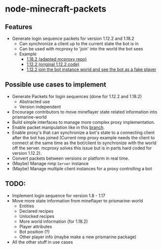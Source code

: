 # node-minecraft-packets

## Features
- Generate login sequence packets for version 1.12.2 and 1.18.2
  - Can synchronize a client up to the current state the bot is in
  - Can be used with mcproxy to 'join' into the world the bot sees
  - Example 
    - [1.18.2 (adapted mcproxy repo)](https://github.com/IceTank/mcproxy-1/tree/middleware-1-18) 
    - [1.12.2 (original 1.12.2 code)](https://github.com/rob9315/mcproxy)
    - [1.12.2 join the bot instance world and see the bot as a fake player](https://github.com/IceTank/mineflayer-proxy-inspector)

## Possible use cases to implement
- Generate Packets for login sequences (done for 1.12.2 and 1.18.2)
  - Abstracted use
  - Version independent
- Encourage contributors to move mineflayer state related information into prismarine-world
- Build simple interfaces to manage more complex proxy implementation. 
- Enable packet manipulation like in this [branch](https://github.com/IceTank/mcproxy-1/tree/middleware).
- Enable proxy's that can synchronize a bot's state to a connecting client after the bot has joined (Current nmp proxy example needs the client to connect at the same time as the bot/client to synchronize with the world off the server. mcproxy solves this issue but is in parts hard coded for version 1.12.2).
- Convert packets between versions or platform in real time.
- (Maybe) Manage nmp `Server` instance
- (Maybe) Manage multiple client instances for a proxy controlling a bot

## TODO:
- Implement login sequence for version 1.8 - 1.17
- Move more state information from mineflayer to prismarine-world
  - Entities
  - Declared recipes
  - Unlocked recipes
  - More world information (for 1.18.2)
  - Player attributes
  - Bot position (?)
  - Other player info (maybe make a new prismarine package)
- All the other stuff in use cases
